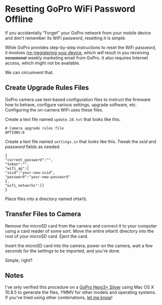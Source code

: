 <!-- title: Resetting GoPro WiFi Password Offline -->
<!-- categories: howto -->
<!-- tags: howto,gopro,wifi,passwords -->
<!-- published: 2014-07-03T10:26:00-05:00 -->
<!-- updated: 2014-11-29T16:31:00-05:00 -->
<!-- summary: How to reset a GoPro WiFi password offline. -->

# Resetting GoPro WiFi Password Offline

If you accidentally "Forget" your GoPro network from your mobile device and don't remember its WiFi password, resetting it is simple.

While GoPro provides step-by-step instructions to reset the WiFi password, it involves [(re-)registering your device](http://gopro.com/support/product-update/register-camera), which *will* result in you receiving ~~occasional~~ weekly marketing email from GoPro. It also requires Internet access, which might not be available.

We can circumvent that.

## Create Upgrade Rules Files

GoPro camera use text-based configuration files to instruct the firmware how to behave, configure various settings, upgrade software, etc. Configuring the on-camera WiFi uses these files.

Create a text file named `update.10.txt` that looks like this.

	# Camera upgrade rules file
	OPTIONS:6

Create a text file named `settings.in` that looks like this. Tweak the *ssid* and *password* fields as needed.

	{
	"current_password":"",
	"token":"",
	"wifi_ap":{
	"ssid":"your-new-ssid",
	"password":"your-new-password"
	},
	"wifi_networks":[]
	}

Place files into a directory named `UPDATE`.

## Transfer Files to Camera

Remove the microSD card from the camera and connect it to your computer using a card reader of some sort. Move the entire `UPDATE` directory into the root of your microSD card. Eject the card.

Insert the microSD card into the camera, power on the camera, wait a few seconds for the settings to be imported, and you're done.

Simple, right?

## Notes

I've only verified this procedure on a [GoPro Hero3+ Silver](http://gopro.com/cameras/hd-hero3-silver-edition) using Mac OS X 10.8.5 to generate the files, YMMV for other models and operating systems. If you've tried using other combinations, [let me know](https://github.com/technmsg/blog/issues/new)!
